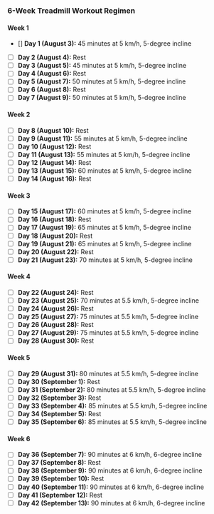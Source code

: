 ### 6-Week Treadmill Workout Regimen

#### Week 1
- [] **Day 1 (August 3):** 45 minutes at 5 km/h, 5-degree incline
- [ ] **Day 2 (August 4):** Rest
- [ ] **Day 3 (August 5):** 45 minutes at 5 km/h, 5-degree incline
- [ ] **Day 4 (August 6):** Rest
- [ ] **Day 5 (August 7):** 50 minutes at 5 km/h, 5-degree incline
- [ ] **Day 6 (August 8):** Rest
- [ ] **Day 7 (August 9):** 50 minutes at 5 km/h, 5-degree incline

#### Week 2
- [ ] **Day 8 (August 10):** Rest
- [ ] **Day 9 (August 11):** 55 minutes at 5 km/h, 5-degree incline
- [ ] **Day 10 (August 12):** Rest
- [ ] **Day 11 (August 13):** 55 minutes at 5 km/h, 5-degree incline
- [ ] **Day 12 (August 14):** Rest
- [ ] **Day 13 (August 15):** 60 minutes at 5 km/h, 5-degree incline
- [ ] **Day 14 (August 16):** Rest

#### Week 3
- [ ] **Day 15 (August 17):** 60 minutes at 5 km/h, 5-degree incline
- [ ] **Day 16 (August 18):** Rest
- [ ] **Day 17 (August 19):** 65 minutes at 5 km/h, 5-degree incline
- [ ] **Day 18 (August 20):** Rest
- [ ] **Day 19 (August 21):** 65 minutes at 5 km/h, 5-degree incline
- [ ] **Day 20 (August 22):** Rest
- [ ] **Day 21 (August 23):** 70 minutes at 5 km/h, 5-degree incline

#### Week 4
- [ ] **Day 22 (August 24):** Rest
- [ ] **Day 23 (August 25):** 70 minutes at 5.5 km/h, 5-degree incline
- [ ] **Day 24 (August 26):** Rest
- [ ] **Day 25 (August 27):** 75 minutes at 5.5 km/h, 5-degree incline
- [ ] **Day 26 (August 28):** Rest
- [ ] **Day 27 (August 29):** 75 minutes at 5.5 km/h, 5-degree incline
- [ ] **Day 28 (August 30):** Rest

#### Week 5
- [ ] **Day 29 (August 31):** 80 minutes at 5.5 km/h, 5-degree incline
- [ ] **Day 30 (September 1):** Rest
- [ ] **Day 31 (September 2):** 80 minutes at 5.5 km/h, 5-degree incline
- [ ] **Day 32 (September 3):** Rest
- [ ] **Day 33 (September 4):** 85 minutes at 5.5 km/h, 5-degree incline
- [ ] **Day 34 (September 5):** Rest
- [ ] **Day 35 (September 6):** 85 minutes at 5.5 km/h, 5-degree incline

#### Week 6
- [ ] **Day 36 (September 7):** 90 minutes at 6 km/h, 6-degree incline
- [ ] **Day 37 (September 8):** Rest
- [ ] **Day 38 (September 9):** 90 minutes at 6 km/h, 6-degree incline
- [ ] **Day 39 (September 10):** Rest
- [ ] **Day 40 (September 11):** 90 minutes at 6 km/h, 6-degree incline
- [ ] **Day 41 (September 12):** Rest
- [ ] **Day 42 (September 13):** 90 minutes at 6 km/h, 6-degree incline
